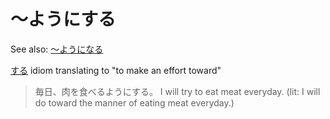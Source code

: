 # ～ようにする

See also: [～ようになる](・ようになる)

[する](する) idiom translating to "to make an effort toward"

> 毎日、肉を食べるようにする。
> I will try to eat meat everyday. (lit: I will do toward the manner of eating meat everyday.)